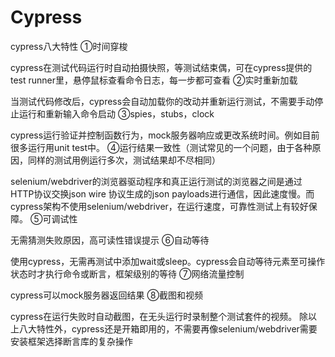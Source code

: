 # Cypress
cypress八大特性
①时间穿梭

cypress在测试代码运行时自动拍摄快照，等测试结束偶，可在cypress提供的test runner里，悬停鼠标查看命令日志，每一步都可查看
②实时重新加载

当测试代码修改后，cypress会自动加载你的改动并重新运行测试，不需要手动停止运行和重新输入命令启动
③spies，stubs，clock

cypress运行验证并控制函数行为，mock服务器响应或更改系统时间。例如目前很多运行用unit test中。
④运行结果一致性（测试常见的一个问题，由于各种原因，同样的测试用例运行多次，测试结果却不尽相同）

selenium/webdriver的浏览器驱动程序和真正运行测试的浏览器之间是通过HTTP协议交换json wire 协议生成的json payloads进行通信，因此速度慢。而cypress架构不使用selenium/webdriver，在运行速度，可靠性测试上有较好保障。
⑤可调试性

无需猜测失败原因，高可读性错误提示
⑥自动等待

使用cypress，无需再测试中添加wait或sleep。cypress会自动等待元素至可操作状态时才执行命令或断言，框架级别的等待
⑦网络流量控制

cypress可以mock服务器返回结果
⑧截图和视频

cypress在运行失败时自动截图，在无头运行时录制整个测试套件的视频。
除以上八大特性外，cypress还是开箱即用的，不需要再像selenium/webdriver需要安装框架选择断言库的复杂操作